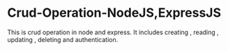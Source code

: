 # Crud-Operation-NodeJS,ExpressJS
This is crud operation in node and express. It includes creating , reading , updating , deleting and authentication.
